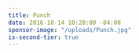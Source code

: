 ```yaml
---
title: Punch
date: 2016-10-14 10:28:00 -04:00
sponsor-image: "/uploads/Punch.jpg"
is-second-tier: true
---
```


